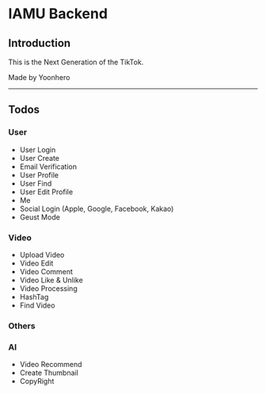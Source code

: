 # IAMU Backend 

## Introduction

This is the Next Generation of the TikTok. 


Made by Yoonhero 

--- 

## Todos 

### User 

- User Login 
- User Create 
- Email Verification 
- User Profile
- User Find 
- User Edit Profile 
- Me 
- Social Login (Apple, Google, Facebook, Kakao)
- Geust Mode 

### Video

- Upload Video 
- Video Edit
- Video Comment 
- Video Like & Unlike 
- Video Processing
- HashTag 
- Find Video 

### Others

### AI

- Video Recommend
- Create Thumbnail 
- CopyRight 

